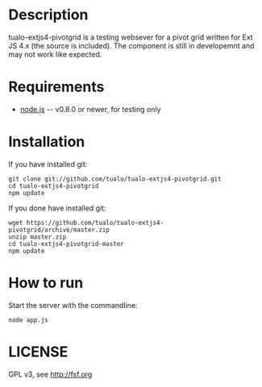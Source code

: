 Description
===========

tualo-extjs4-pivotgrid is a testing websever for a pivot grid written for Ext JS 4.x (the source is included).
The component is still in developemnt and may not work like expected.

Requirements
============

* [node.js](http://nodejs.org/) -- v0.8.0 or newer, for testing only


Installation
============

If you have installed git:

	git clone git://github.com/tualo/tualo-extjs4-pivotgrid.git
	cd tualo-extjs4-pivotgrid
	npm update 

If you done have installed git:

	wget https://github.com/tualo/tualo-extjs4-pivotgrid/archive/master.zip
	unzip master.zip
	cd tualo-extjs4-pivotgrid-master
	npm update

How to run
============

Start the server with the commandline:

    node app.js


LICENSE
============
GPL v3, see http://fsf.org
